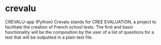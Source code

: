 # crevalu
CREVALU-app (Python) Crevalu stands for CREE EVALUATION, a project to facilitate the creation of French school tests. The first and basic functionality will be the composition by the user of a list of questions for a test that will be outputted in a plain text file. 
